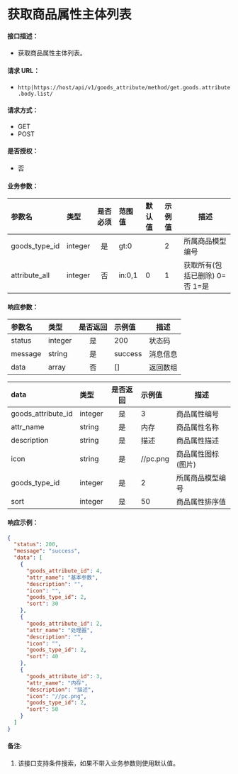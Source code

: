 # 获取商品属性主体列表

#### 接口描述：
- 获取商品属性主体列表。

#### 请求 URL：
- `http|https://host/api/v1/goods_attribute/method/get.goods.attribute.body.list/`

#### 请求方式：
- GET
- POST

#### 是否授权：
- 否

#### 业务参数：
|参数名|类型|是否必须|范围值|默认值|示例值|描述|
|:----|:---|:---:|:-----|:-----|:-----|-----|
|goods_type_id |integer |是 |gt:0 | |2 |所属商品模型编号 |
|attribute_all |integer |否 |in:0,1 |0 |1 |获取所有(包括已删除) 0=否 1=是 |

#### 响应参数：
|参数名|类型|是否返回|示例值|描述|
|:-----|:-----|:---:|:-----|-----|
|status |integer |是 |200 |状态码 |
|message |string |是 |success |消息信息 |
|data |array |否 |[] |返回数组 |

|data|类型|是否返回|示例值|描述|
|:-----|:-----|:---:|:-----|-----|
|goods_attribute_id |integer |是 |3 |商品属性编号 |
|attr_name |string |是 |内存 |商品属性名称 |
|description |string |是 |描述 |商品属性描述 |
|icon |string |是 |//pc.png |商品属性图标(图片) |
|goods_type_id |integer |是 |2 |所属商品模型编号 |
|sort |integer |是 |50 |商品属性排序值 |

#### 响应示例：
```json
{
  "status": 200,
  "message": "success",
  "data": [
    {
      "goods_attribute_id": 4,
      "attr_name": "基本参数",
      "description": "",
      "icon": "",
      "goods_type_id": 2,
      "sort": 30
    },
    {
      "goods_attribute_id": 2,
      "attr_name": "处理器",
      "description": "",
      "icon": "",
      "goods_type_id": 2,
      "sort": 40
    },
    {
      "goods_attribute_id": 3,
      "attr_name": "内存",
      "description": "描述",
      "icon": "//pc.png",
      "goods_type_id": 2,
      "sort": 50
    }
  ]
}
```

#### 备注:
1. 该接口支持条件搜索，如果不带入业务参数则使用默认值。